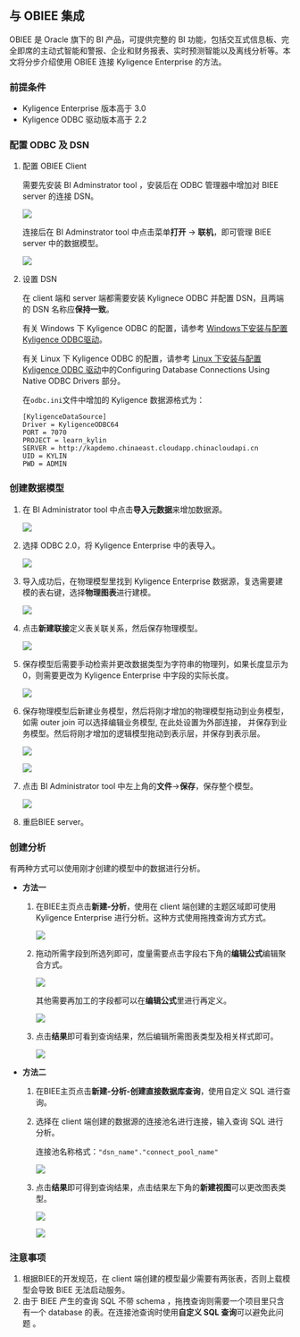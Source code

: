 ## 与 OBIEE 集成

OBIEE 是 Oracle 旗下的 BI 产品，可提供完整的 BI 功能，包括交互式信息板、完全即席的主动式智能和警报、企业和财务报表、实时预测智能以及离线分析等。本文将分步介绍使用 OBIEE 连接 Kyligence Enterprise 的方法。

### 前提条件
- Kyligence Enterprise 版本高于 3.0
- Kyligence ODBC 驱动版本高于 2.2

### 配置 ODBC 及 DSN

1. 配置 OBIEE Client

   需要先安装 BI Adminstrator tool ，安装后在 ODBC 管理器中增加对 BIEE server 的连接 DSN。

   ![](./images/OBIEE12/00.png)

   连接后在 BI Adminstrator tool 中点击菜单**打开** -> **联机**，即可管理 BIEE server 中的数据模型。

    ![](images/OBIEE12/001.png)

2. 设置 DSN

   在 client 端和 server 端都需要安装 Kylignece ODBC 并配置 DSN，且两端的 DSN 名称应**保持一致**。

   有关 Windows 下 Kyligence ODBC 的配置，请参考 [Windows下安装与配置Kyligence ODBC驱动](../driver/kyligence_odbc_win.cn.html)。

   有关 Linux 下 Kyligence ODBC 的配置，请参考 [Linux 下安装与配置 Kyligence ODBC 驱动](https://docs.oracle.com/middleware/12212/biee/BIEMG/GUID-CCDD9782-BC2A-497A-8ED0-AECA2ECFB3AE.htm#config_native_dbs)中的Configuring Database Connections Using Native ODBC Drivers 部分。

   在`odbc.ini`文件中增加的 Kyligence 数据源格式为：

   ```
   [KyligenceDataSource]
   Driver = KyligenceODBC64
   PORT = 7070
   PROJECT = learn_kylin
   SERVER = http://kapdemo.chinaeast.cloudapp.chinacloudapi.cn   
   UID = KYLIN  
   PWD = ADMIN
   ```

### 创建数据模型

1. 在 BI Administrator tool 中点击**导入元数据**来增加数据源。

    ![](images/OBIEE12/01.png)

2. 选择 ODBC 2.0，将 Kyligence Enterprise 中的表导入。

    ![](images/OBIEE12/02.jpeg)

3. 导入成功后，在物理模型里找到 Kyligence Enterprise 数据源，复选需要建模的表右键，选择**物理图表**进行建模。

   ![](images/OBIEE12/03.jpeg)

4. 点击**新建联接**定义表关联关系，然后保存物理模型。

   ![](images/OBIEE12/04.jpeg)

5. 保存模型后需要手动检索并更改数据类型为字符串的物理列，如果长度显示为0，则需要更改为 Kyligence Enterprise 中字段的实际长度。

    ![](images/OBIEE12/05.jpeg)

6. 保存物理模型后新建业务模型，然后将刚才增加的物理模型拖动到业务模型，如需 outer join 可以选择编辑业务模型, 在此处设置为外部连接， 并保存到业务模型。然后将刚才增加的逻辑模型拖动到表示层，并保存到表示层。

   ![](images/OBIEE12/06.png)

   ![](images/OBIEE12/07.png)

7. 点击 BI Administrator tool 中左上角的**文件**->**保存**，保存整个模型。

   ![](images/OBIEE12/08.jpeg)

8. 重启BIEE server。


### 创建分析

有两种方式可以使用刚才创建的模型中的数据进行分析。

- **方法一**

  1. 在BIEE主页点击**新建-分析**，使用在 client 端创建的主题区域即可使用 Kyligence Enterprise 进行分析。这种方式使用拖拽查询方式方式。

     ![](images/OBIEE12/09.png)

  2. 拖动所需字段到所选列即可，度量需要点击字段右下角的**编辑公式**编辑聚合方式。

     ![](images/OBIEE12/10.png)

     其他需要再加工的字段都可以在**编辑公式**里进行再定义。

      ![](images/OBIEE12/11.png)

  3. 点击**结果**即可看到查询结果，然后编辑所需图表类型及相关样式即可。

      ![](images/OBIEE12/12.png)


- **方法二**

  1. 在BIEE主页点击**新建-分析-创建直接数据库查询**，使用自定义 SQL 进行查询。

  2. 选择在 client 端创建的数据源的连接池名进行连接，输入查询 SQL 进行分析。

     连接池名称格式：`"dsn_name"."connect_pool_name"`

     ![](images/OBIEE12/13.png)

  3. 点击**结果**即可得到查询结果，点击结果左下角的**新建视图**可以更改图表类型。

     ![](images/OBIEE12/14.png)

     ![](images/OBIEE12/15.png)

### 注意事项

1. 根据BIEE的开发规范，在 client 端创建的模型最少需要有两张表，否则上载模型会导致 BIEE 无法启动服务。
2. 由于 BIEE 产生的查询 SQL 不带 schema ，拖拽查询则需要一个项目里只含有一个 database 的表。在连接池查询时使用**自定义 SQL 查询**可以避免此问题 。
